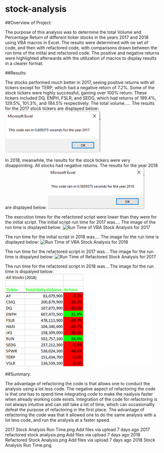 # stock-analysis

##Overview of Project:

  The purpose of this analysis was to determine the total Volume and Percentage Return of different ticker stocks in the years 2017 and 2018 using VBA macros in Excel. The results were determined with oe set of code, and then with refactored code, with comparisons drawn between the run time of the intital and refactored code. The positive and negative returns were highlighted afterwards with the utilization of macros to display results in a clearer format. 

##Results:

  The stocks performed much better in 2017, seeing positive returns with all tickers except for TERP, which had a negative return of 7.2%. Some of the stock tickers were highly successful, gaining over 100% return. These tickers included DQ, ENPH, FSLR, and SEDG, which had returns of 199.4%, 129.5%, 101.3%, and 184.5% respectively. The total volume.....
The results for the 2017 stock tickers are displayed below:
                                                                                                                                                                                                                                                                                                                                                                                                    ![Results of VBA Stock Analysis for 2017](Resources/VBA_Challenge_2017.png)
  
  In 2018, meanwhile, the results for the stock tickers were very disappointing. All stocks had negative returns. The results for the year 2018 are displayed below:
                                                                                                                                                                                                                                                                                                                                                                                                    ![Results of VBA Stock Analysis for 2018](Resources/VBA_Challenge_2018.png)
              
  The execution times for the refactored script were lower than they were for the initial script. The initial script run time for 2017 was.... The image of the run time is displayed below: ![Run Time of VBA Stock Analysis for 2017](Resources/2017_Stock_Analysis_Run_Time.png)

  The run time for the initial script in 2018 was.... The image for the run time is displayed below:
                                                                                                                                                                                                                 ![Run Time of VBA Stock Analysis for 2018](Resources/2018_Stock_Analysis_Run_Time.png)

  The run time for the refactored script in 2017 was... The image for the run time is dispalyed below:
                                                                                                                                                                                                                ![Run Time of Refactored Stock Analysis for 2017](Resources/2017_Refactored_stock_analysis.png)

  The run time for the refactored script in 2018 was... The image for the run time is dispalyed below:
                                                                                                                                                                                                                ![Run Time of Refactored VBA Stock Analysis for 2018](Resources/2018_Refactored_Stock_Analysis.png)


##Summary:

 The advantage of refactoring the code is that allows one to conduct the analysis using a lot less code. The negative aspect of refactoring the code is that one has to spend time integrating code to make the naalysis faster when already working code exists. Integration of the code for refactoring is not always intuitive and can still take a lot of time, which can occasionallly defeat the purpose of refactoring in the first place. The advantage of refactoring the code was that it allowed one to do the same analysis with a lot less code, and run the analysis at a faster speed.




2017 Stock Analysis Run Time.png
Add files via upload
7 days ago
2017 refactored stock analysis.png
Add files via upload
7 days ago
2018 Refactored Stock Analysis.png
Add files via upload
7 days ago
2018 Stock Analysis Run Time.png


 
